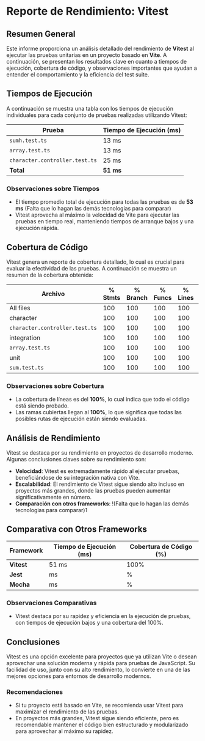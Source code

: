 # Reporte de Rendimiento: Vitest

## Resumen General
Este informe proporciona un análisis detallado del rendimiento de **Vitest** al ejecutar las pruebas unitarias en un proyecto basado en **Vite**. A continuación, se presentan los resultados clave en cuanto a tiempos de ejecución, cobertura de código, y observaciones importantes que ayudan a entender el comportamiento y la eficiencia del test suite.

## Tiempos de Ejecución
A continuación se muestra una tabla con los tiempos de ejecución individuales para cada conjunto de pruebas realizadas utilizando Vitest:

| Prueba                     | Tiempo de Ejecución (ms) |
|----------------------------|--------------------------|
| `sumh.test.ts`             | 13 ms                    |
| `array.test.ts`            | 13 ms                    |
| `character.controller.test.ts`  | 25 ms                    |
| **Total**                  | **51 ms**                |

### Observaciones sobre Tiempos
- El tiempo promedio total de ejecución para todas las pruebas es de **53 ms** (Falta que lo hagan las demás tecnologias para comparar)
- Vitest aprovecha al máximo la velocidad de Vite para ejecutar las pruebas en tiempo real, manteniendo tiempos de arranque bajos y una ejecución rápida.

## Cobertura de Código
Vitest genera un reporte de cobertura detallado, lo cual es crucial para evaluar la efectividad de las pruebas. A continuación se muestra un resumen de la cobertura obtenida:


Archivo                          | % Stmts | % Branch | % Funcs | % Lines | Uncovered Line #s
-------------------------------|---------|----------|---------|---------|-------------------
All files                      |     100 |      100 |     100 |     100 | 
 character                     |     100 |      100 |     100 |     100 | 
  `character.controller.test.ts` |     100 |      100 |     100 |     100 | 
 integration                   |     100 |      100 |     100 |     100 | 
  `array.test.ts`                |     100 |      100 |     100 |     100 | 
 unit                          |     100 |      100 |     100 |     100 | 
  `sum.test.ts`                  |     100 |      100 |     100 |     100 | 

### Observaciones sobre Cobertura
- La cobertura de líneas es del **100%**, lo cual indica que todo el código está siendo probado.
- Las ramas cubiertas llegan al **100%**, lo que significa que todas las posibles rutas de ejecución están siendo evaluadas.

## Análisis de Rendimiento
Vitest se destaca por su rendimiento en proyectos de desarrollo moderno. Algunas conclusiones claves sobre su rendimiento son:

- **Velocidad**: Vitest es extremadamente rápido al ejecutar pruebas, beneficiándose de su integración nativa con Vite.
- **Escalabilidad**: El rendimiento de Vitest sigue siendo alto incluso en proyectos más grandes, donde las pruebas pueden aumentar significativamente en número.
- **Comparación con otros frameworks**: !(Falta que lo hagan las demás tecnologias para comparar)1

## Comparativa con Otros Frameworks
| Framework      | Tiempo de Ejecución (ms) | Cobertura de Código (%) |
|----------------|--------------------------|-------------------------|
| **Vitest**     | 51 ms                    | 100%                     |
| **Jest**       |  ms                    | %                     |
| **Mocha**      |  ms                    | %                     |

### Observaciones Comparativas
- Vitest destaca por su rapidez y eficiencia en la ejecución de pruebas, con tiempos de ejecución bajos y una cobertura del 100%.

## Conclusiones
Vitest es una opción excelente para proyectos que ya utilizan Vite o desean aprovechar una solución moderna y rápida para pruebas de JavaScript. Su facilidad de uso, junto con su alto rendimiento, lo convierte en una de las mejores opciones para entornos de desarrollo modernos.

### Recomendaciones
- Si tu proyecto está basado en Vite, se recomienda usar Vitest para maximizar el rendimiento de las pruebas.
- En proyectos más grandes, Vitest sigue siendo eficiente, pero es recomendable mantener el código bien estructurado y modularizado para aprovechar al máximo su rapidez.
